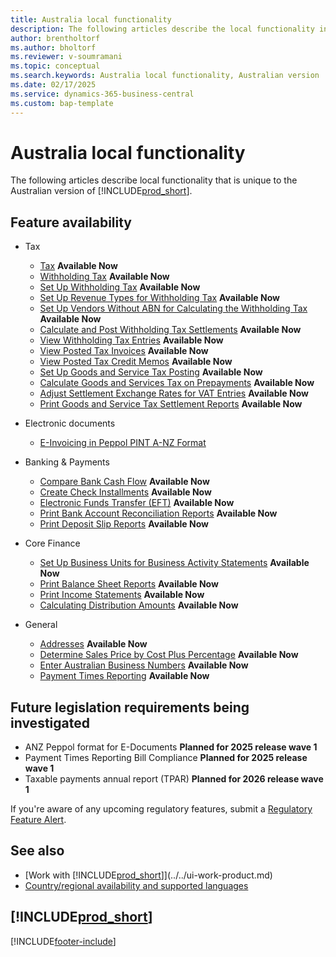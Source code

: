 ```yaml
---
title: Australia local functionality
description: The following articles describe the local functionality in the Australian version of Business Central.
author: brentholtorf
ms.author: bholtorf
ms.reviewer: v-soumramani
ms.topic: conceptual
ms.search.keywords: Australia local functionality, Australian version
ms.date: 02/17/2025
ms.service: dynamics-365-business-central
ms.custom: bap-template
---
```

# Australia local functionality

The following articles describe local functionality that is unique to the Australian version of [!INCLUDE[prod_short](../../includes/prod_short.md)].  

## Feature availability

- Tax
  - [Tax](tax.md) **Available Now**
  - [Withholding Tax](withholding-tax.md) **Available Now**
  - [Set Up Withholding Tax](how-to-set-up-withholding-tax.md) **Available Now**
  - [Set Up Revenue Types for Withholding Tax](how-to-set-up-revenue-types-for-withholding-tax.md) **Available Now**
  - [Set Up Vendors Without ABN for Calculating the Withholding Tax](how-to-set-up-vendors-without-abn-for-calculating-the-withholding-tax.md) **Available Now**
  - [Calculate and Post Withholding Tax Settlements](how-to-calculate-and-post-withholding-tax-settlements.md) **Available Now**
  - [View Withholding Tax Entries](how-to-view-withholding-tax-entries.md) **Available Now**
  - [View Posted Tax Invoices](how-to-view-posted-tax-invoices.md) **Available Now**
  - [View Posted Tax Credit Memos](how-to-view-posted-tax-credit-memos.md) **Available Now**
  - [Set Up Goods and Service Tax Posting](how-to-set-up-goods-and-service-tax-posting.md) **Available Now**
  - [Calculate Goods and Services Tax on Prepayments](how-to-calculate-goods-and-services-tax-on-prepayments.md) **Available Now**
  - [Adjust Settlement Exchange Rates for VAT Entries](how-to-adjust-settlement-exchange-rates-for-vat-entries.md) **Available Now**
  - [Print Goods and Service Tax Settlement Reports](how-to-print-goods-and-service-tax-settlement-reports.md) **Available Now**

- Electronic documents
  - [E-Invoicing in Peppol PINT A-NZ Format](how-to-au-einvoice.md)

- Banking & Payments
  - [Compare Bank Cash Flow](how-to-compare-bank-cash-flow.md) **Available Now**
  - [Create Check Installments](how-to-create-check-installments.md) **Available Now**
  - [Electronic Funds Transfer (EFT)](electronic-funds-transfer-eft-.md) **Available Now**
  - [Print Bank Account Reconciliation Reports](how-to-print-bank-account-reconciliation-reports.md) **Available Now**
  - [Print Deposit Slip Reports](how-to-print-deposit-slip-reports.md) **Available Now**

- Core Finance
  - [Set Up Business Units for Business Activity Statements](how-to-set-up-business-units-for-business-activity-statements.md) **Available Now**
  - [Print Balance Sheet Reports](how-to-print-balance-sheet-reports.md) **Available Now**
  - [Print Income Statements](how-to-print-income-statements.md) **Available Now**
  - [Calculating Distribution Amounts](calculating-distribution-amounts.md) **Available Now**

- General
  - [Addresses](addresses.md) **Available Now**
  - [Determine Sales Price by Cost Plus Percentage](how-to-determine-sales-price-by-cost-plus-percentage.md) **Available Now**
  - [Enter Australian Business Numbers](australian-business-numbers-and-adjustment-notes.md) **Available Now**
  - [Payment Times Reporting](payment-times-reporting.md) **Available Now**

## Future legislation requirements being investigated

- ANZ Peppol format for E-Documents **Planned for 2025 release wave 1**  
- Payment Times Reporting Bill Compliance **Planned for 2025 release wave 1**
- Taxable payments annual report (TPAR) **Planned for 2026 release wave 1**

If you're aware of any upcoming regulatory features, submit a [Regulatory Feature Alert](https://forms.office.com/pages/responsepage.aspx?id=v4j5cvGGr0GRqy180BHbRwkeauYiJKZOpJ0CtKuVmJlURURaMlQ4Rk05UFY4NkVEOTA0MUU5WThXSC4u).

## See also

- [Work with [!INCLUDE[prod_short](../../includes/prod_short.md)]](../../ui-work-product.md)  
- [Country/regional availability and supported languages](/dynamics365/business-central/dev-itpro/compliance/apptest-countries-and-translations)  

## [!INCLUDE[prod_short](../../includes/free_trial_md.md)]

[!INCLUDE[footer-include](../../includes/footer-banner.md)]
